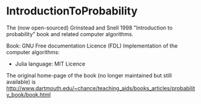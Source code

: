 # IntroductionToProbability


The (now open-sourced) Grinstead and Snell 1998 "Introduction to probability" book and related computer algorithms.







Book: GNU Free documentation Licence (FDL)
Implementation of the computer algorithms: 
- Julia language: MIT Licence

The original home-page of the book (no longer maintained but still available) is http://www.dartmouth.edu/~chance/teaching_aids/books_articles/probability_book/book.html
